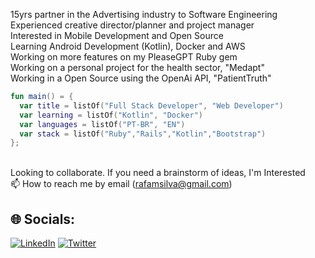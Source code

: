 
15yrs partner in the Advertising industry to Software Engineering
<br> Experienced creative director/planner and project manager
<br> Interested in Mobile Development and Open Source
<br> Learning Android Development (Kotlin), Docker and AWS
<br> Working on more features on my PleaseGPT Ruby gem
<br> Working on a personal project for the health sector, "Medapt"
<br> Working in a Open Source using the OpenAi API, "PatientTruth"

```kotlin
fun main() = {
  var title = listOf("Full Stack Developer", "Web Developer")
  var learning = listOf("Kotlin", "Docker")
  var languages = listOf("PT-BR", "EN")
  var stack = listOf("Ruby","Rails","Kotlin","Bootstrap")
};
```

<br> Looking to collaborate. If you need a brainstorm of ideas, I'm Interested
<br> 📫 How to reach me by email (rafamsilva@gmail.com)

## 🌐 Socials:
[![LinkedIn](https://img.shields.io/badge/LinkedIn-%230077B5.svg?logo=linkedin&logoColor=white)](https://linkedin.com/in/rafamsilva) 
[![Twitter](https://img.shields.io/badge/Twitter-%231DA1F2.svg?logo=Twitter&logoColor=white)](https://twitter.com/rafamsilva) 
<!-- Proudly created with GPRM ( https://gprm.itsvg.in ) -->
